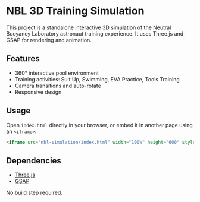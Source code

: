 # NBL 3D Training Simulation

This project is a standalone interactive 3D simulation of the Neutral Buoyancy Laboratory astronaut training experience. It uses Three.js and GSAP for rendering and animation.

## Features
- 360° interactive pool environment
- Training activities: Suit Up, Swimming, EVA Practice, Tools Training
- Camera transitions and auto-rotate
- Responsive design

## Usage
Open `index.html` directly in your browser, or embed it in another page using an `<iframe>`:

```html
<iframe src="nbl-simulation/index.html" width="100%" height="600" style="border:none;"></iframe>
```

## Dependencies
- [Three.js](https://threejs.org/)
- [GSAP](https://greensock.com/gsap/)

No build step required.
